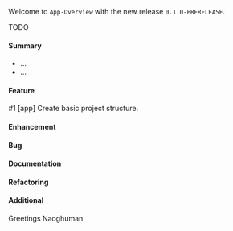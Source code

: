 Welcome to `App-Overview` with the new release `0.1.0-PRERELEASE`.

TODO



#### Summary
* ...
* ...



#### Feature
#1 [app] Create basic project structure.



#### Enhancement



#### Bug



#### Documentation



#### Refactoring



#### Additional



Greetings
Naoghuman



[//]: # (Issues which will be integrated in this release)



[//]: # (Links)
